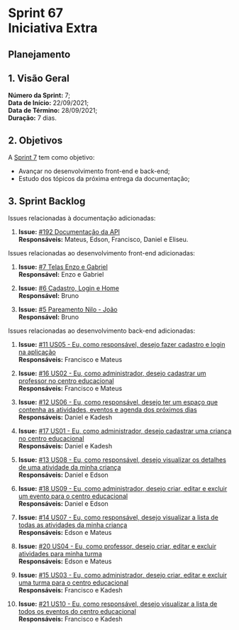 # Sprint 67 <br> <span class="rotulo-extra">Iniciativa Extra</span>

## Planejamento 

## 1. Visão Geral
**Número da Sprint:** 7;<br>
**Data de Início:** 22/09/2021;<br>
**Data de Término:** 28/09/2021;<br>
**Duração:** 7 dias.<br>


## 2. Objetivos
A [Sprint 7](https://github.com/UnBArqDsw2021-1/2021.1_G6_Curumim/milestone/9) tem como objetivo:

- Avançar no desenvolvimento front-end e back-end;<br>
- Estudo dos tópicos da próxima entrega da documentação;



## 3. Sprint Backlog

Issues relacionadas à documentação adicionadas: 

1. **Issue:** [#192 Documentação da API](https://github.com/UnBArqDsw2021-1/2021.1_G6_Curumim/issues/192)<br> 
**Responsáveis:** Mateus, Edson, Francisco, Daniel e Eliseu.<br>

Issues relacionadas ao desenvolvimento front-end adicionadas: 

1. **Issue:** [#7 Telas Enzo e Gabriel](https://github.com/UnBArqDsw2021-1/2021.1_G6_Curumim_Front-end/issues/7)<br> 
**Responsável:** Enzo e Gabriel<br>

2. **Issue:** [#6 Cadastro, Login e Home](https://github.com/UnBArqDsw2021-1/2021.1_G6_Curumim_Front-end/issues/6)<br> 
**Responsável:** Bruno<br>

3. **Issue:** [#5 Pareamento Nilo - João](https://github.com/UnBArqDsw2021-1/2021.1_G6_Curumim_Front-end/issues/5)<br> 
**Responsável:** Bruno<br>

Issues relacionadas ao desenvolvimento back-end adicionadas: 

1. **Issue:** [#11 US05 - Eu, como responsável, desejo fazer cadastro e login na aplicação](https://github.com/UnBArqDsw2021-1/2021.1_G6_Curumim_Back-end/issues/11)<br> 
**Responsáveis:** Francisco e Mateus<br>

2. **Issue:** [#16 US02 - Eu, como administrador, desejo cadastrar um professor no centro educacional](https://github.com/UnBArqDsw2021-1/2021.1_G6_Curumim_Back-end/issues/16)<br> 
**Responsáveis:** Francisco e Mateus<br>

3. **Issue:** [#12 US06 - Eu, como responsável, desejo ter um espaço que contenha as atividades, eventos e agenda dos próximos dias](https://github.com/UnBArqDsw2021-1/2021.1_G6_Curumim_Back-end/issues/12)<br> 
**Responsáveis:** Daniel e Kadesh<br>

4. **Issue:** [#17 US01 - Eu, como administrador, desejo cadastrar uma criança no centro educacional](https://github.com/UnBArqDsw2021-1/2021.1_G6_Curumim_Back-end/issues/17)<br> 
**Responsáveis:** Daniel e Kadesh<br>

5. **Issue:** [#13 US08 - Eu, como responsável, desejo visualizar os detalhes de uma atividade da minha criança](https://github.com/UnBArqDsw2021-1/2021.1_G6_Curumim_Back-end/issues/13)<br> 
**Responsáveis:** Daniel e Edson<br>

6. **Issue:** [#18 US09 - Eu, como administrador, desejo criar, editar e excluir um evento para o centro educacional](https://github.com/UnBArqDsw2021-1/2021.1_G6_Curumim_Back-end/issues/18)<br> 
**Responsáveis:** Daniel e Edson<br>

7. **Issue:** [#14 US07 - Eu, como responsável, desejo visualizar a lista de todas as atividades da minha criança](https://github.com/UnBArqDsw2021-1/2021.1_G6_Curumim_Back-end/issues/14)<br> 
**Responsáveis:** Edson e Mateus<br>

8. **Issue:** [#20 US04 - Eu, como professor, desejo criar, editar e excluir atividades para minha turma](#TODO:_adicionar_link)<br> 
**Responsáveis:** Edson e Mateus<br>

9. **Issue:** [#15 US03 - Eu, como administrador, desejo criar, editar e excluir uma turma para o centro educacional](https://github.com/UnBArqDsw2021-1/2021.1_G6_Curumim_Back-end/issues/15)<br> 
**Responsáveis:** Francisco e Kadesh<br>

10. **Issue:** [#21 US10 - Eu, como responsável, desejo visualizar a lista de todos os eventos do centro educacional](https://github.com/UnBArqDsw2021-1/2021.1_G6_Curumim_Back-end/issues/21)<br> 
**Responsáveis:** Francisco e Kadesh<br>